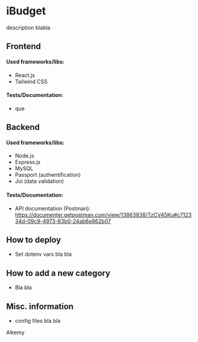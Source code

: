 # iBudget

description blabla

## Frontend
#### Used frameworks/libs:
- React.js
- Tailwind CSS

#### Tests/Documentation:
- que

## Backend
#### Used frameworks/libs:
- Node.js
- Express.js
- MySQL
- Passport (authentification)
- Joi (data validation)

#### Tests/Documentation:
- API documentation (Postman): https://documenter.getpostman.com/view/13863838/TzCV45Ku#c712334d-09c9-4973-83b0-24ab6e862b07

## How to deploy
- Set dotenv vars bla bla

## How to add a new category
- Bla bla

## Misc. information
- config files bla bla

Alkemy
